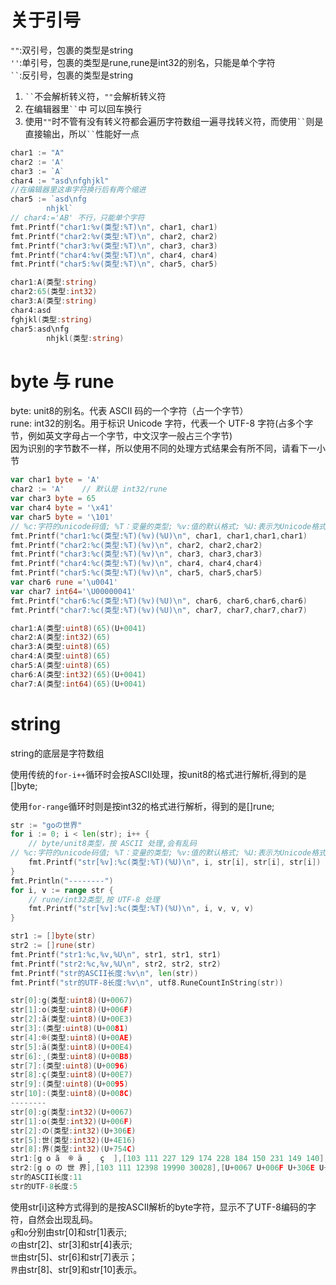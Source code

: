 # 关于引号
` "" `:双引号，包裹的类型是string  
` '' `:单引号，包裹的类型是rune,rune是int32的别名，只能是单个字符  
` `` `:反引号，包裹的类型是string  
1. ` `` `不会解析转义符，`""`会解析转义符
2. 在编辑器里` `` `中 可以回车换行
3. 使用`""`时不管有没有转义符都会遍历字符数组一遍寻找转义符，而使用` `` `则是直接输出，所以` `` `性能好一点
```go
char1 := "A"
char2 := 'A'
char3 := `A`
char4 := "asd\nfghjkl"
//在编辑器里这串字符换行后有两个缩进
char5 := `asd\nfg
		nhjkl`
// char4:='AB' 不行，只能单个字符
fmt.Printf("char1:%v(类型:%T)\n", char1, char1)
fmt.Printf("char2:%v(类型:%T)\n", char2, char2)
fmt.Printf("char3:%v(类型:%T)\n", char3, char3)
fmt.Printf("char4:%v(类型:%T)\n", char4, char4)
fmt.Printf("char5:%v(类型:%T)\n", char5, char5)
```
```go
char1:A(类型:string)
char2:65(类型:int32)
char3:A(类型:string)
char4:asd
fghjkl(类型:string)
char5:asd\nfg
		nhjkl(类型:string)
```
# byte 与 rune 
byte: unit8的别名。代表 ASCII 码的一个字符（占一个字节）  
rune: int32的别名。用于标识 Unicode 字符，代表一个 UTF-8 字符(占多个字节，例如英文字母占一个字节，中文汉字一般占三个字节)  
因为识别的字节数不一样，所以使用不同的处理方式结果会有所不同，请看下一小节  
```go
var char1 byte = 'A'
char2 := 'A'	// 默认是 int32/rune
var char3 byte = 65
var char4 byte = '\x41'
var char5 byte = '\101'
// %c:字符的unicode码值; %T：变量的类型; %v:值的默认格式; %U:表示为Unicode格式
fmt.Printf("char1:%c(类型:%T)(%v)(%U)\n", char1, char1,char1,char1)
fmt.Printf("char2:%c(类型:%T)(%v)\n", char2, char2,char2)
fmt.Printf("char3:%c(类型:%T)(%v)\n", char3, char3,char3)
fmt.Printf("char4:%c(类型:%T)(%v)\n", char4, char4,char4)
fmt.Printf("char5:%c(类型:%T)(%v)\n", char5, char5,char5)
var char6 rune ='\u0041'
var char7 int64='\U00000041'
fmt.Printf("char6:%c(类型:%T)(%v)(%U)\n", char6, char6,char6,char6)
fmt.Printf("char7:%c(类型:%T)(%v)(%U)\n", char7, char7,char7,char7)
```
```go
char1:A(类型:uint8)(65)(U+0041)
char2:A(类型:int32)(65)
char3:A(类型:uint8)(65)
char4:A(类型:uint8)(65)
char5:A(类型:uint8)(65)
char6:A(类型:int32)(65)(U+0041)
char7:A(类型:int64)(65)(U+0041)
```
# string
string的底层是字符数组

使用传统的`for-i++`循环时会按ASCII处理，按unit8的格式进行解析,得到的是[]byte;

使用`for-range`循环时则是按int32的格式进行解析，得到的是[]rune;
```go
str := "goの世界"
for i := 0; i < len(str); i++ {
	// byte/unit8类型，按 ASCII 处理,会有乱码
// %c:字符的unicode码值; %T：变量的类型; %v:值的默认格式; %U:表示为Unicode格式
	fmt.Printf("str[%v]:%c(类型:%T)(%U)\n", i, str[i], str[i], str[i])
}
fmt.Println("--------")
for i, v := range str {
	// rune/int32类型,按 UTF-8 处理
	fmt.Printf("str[%v]:%c(类型:%T)(%U)\n", i, v, v, v)
}

str1 := []byte(str)
str2 := []rune(str)
fmt.Printf("str1:%c,%v,%U\n", str1, str1, str1)
fmt.Printf("str2:%c,%v,%U\n", str2, str2, str2)
fmt.Printf("str的ASCII长度:%v\n", len(str))
fmt.Printf("str的UTF-8长度:%v\n", utf8.RuneCountInString(str))
```
```go
str[0]:g(类型:uint8)(U+0067)
str[1]:o(类型:uint8)(U+006F)
str[2]:ã(类型:uint8)(U+00E3)
str[3]:(类型:uint8)(U+0081)
str[4]:®(类型:uint8)(U+00AE)
str[5]:ä(类型:uint8)(U+00E4)
str[6]:¸(类型:uint8)(U+00B8)
str[7]:(类型:uint8)(U+0096)
str[8]:ç(类型:uint8)(U+00E7)
str[9]:(类型:uint8)(U+0095)
str[10]:(类型:uint8)(U+008C)
--------
str[0]:g(类型:int32)(U+0067)
str[1]:o(类型:int32)(U+006F)
str[2]:の(类型:int32)(U+306E)
str[5]:世(类型:int32)(U+4E16)
str[8]:界(类型:int32)(U+754C)
str1:[g o ã  ® ä ¸  ç  ],[103 111 227 129 174 228 184 150 231 149 140],[U+0067 U+006F U+00E3 U+0081 U+00AE U+00E4 U+00B8 U+0096 U+00E7 U+0095 U+008C]
str2:[g o の 世 界],[103 111 12398 19990 30028],[U+0067 U+006F U+306E U+4E16 U+754C]
str的ASCII长度:11
str的UTF-8长度:5
```
使用str[i]这种方式得到的是按ASCII解析的byte字符，显示不了UTF-8编码的字符，自然会出现乱码。  
`g`和`o`分别由str[0]和str[1]表示;  
`の`由str[2]、str[3]和str[4]表示;  
`世`由str[5]、str[6]和str[7]表示；  
`界`由str[8]、str[9]和str[10]表示。  
